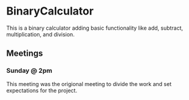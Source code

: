 # BinaryCalculator
This is a binary calculator adding basic functionality like add, subtract, multiplication, and division.



## Meetings
### Sunday @ 2pm
This meeting was the origional meeting to divide the work and set expectations for the project.
